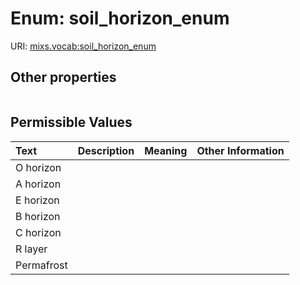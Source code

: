 
# Enum: soil_horizon_enum




URI: [mixs.vocab:soil_horizon_enum](https://w3id.org/mixs/vocab/soil_horizon_enum)


## Other properties

|  |  |  |
| --- | --- | --- |

## Permissible Values

| Text | Description | Meaning | Other Information |
| :--- | :---: | :---: | ---: |
| O horizon |  |  |  |
| A horizon |  |  |  |
| E horizon |  |  |  |
| B horizon |  |  |  |
| C horizon |  |  |  |
| R layer |  |  |  |
| Permafrost |  |  |  |

